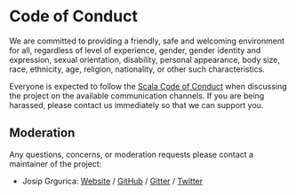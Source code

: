 # Code of Conduct

We are committed to providing a friendly, safe and welcoming environment for all, regardless of level of experience, gender, gender identity and expression, sexual orientation, disability, personal appearance, body size, race, ethnicity, age, religion, nationality, or other such characteristics.

Everyone is expected to follow the [Scala Code of Conduct] when discussing the project on the available communication channels. If you are being harassed, please contact us immediately so that we can support you.

## Moderation

Any questions, concerns, or moderation requests please contact a maintainer of the project:

- Josip Grgurica: [Website](jkobejs.github.io) / [GitHub](https://github.com/jkobejs) / [Gitter](https://gitter.im/jkobejs) / [Twitter](https://twitter.com/jkobejs)

[Scala Code of Conduct]: https://www.scala-lang.org/conduct/
